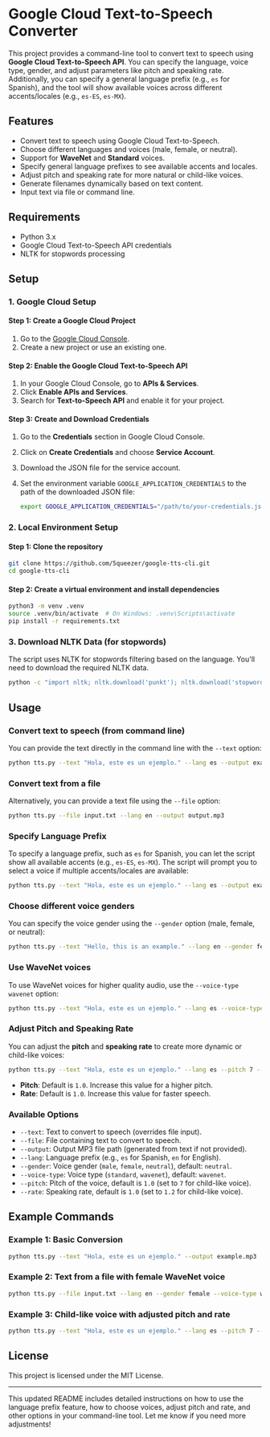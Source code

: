 # Google Cloud Text-to-Speech Converter

This project provides a command-line tool to convert text to speech using **Google Cloud Text-to-Speech API**. You can specify the language, voice type, gender, and adjust parameters like pitch and speaking rate. Additionally, you can specify a general language prefix (e.g., `es` for Spanish), and the tool will show available voices across different accents/locales (e.g., `es-ES`, `es-MX`).

## Features
- Convert text to speech using Google Cloud Text-to-Speech.
- Choose different languages and voices (male, female, or neutral).
- Support for **WaveNet** and **Standard** voices.
- Specify general language prefixes to see available accents and locales.
- Adjust pitch and speaking rate for more natural or child-like voices.
- Generate filenames dynamically based on text content.
- Input text via file or command line.

## Requirements

- Python 3.x
- Google Cloud Text-to-Speech API credentials
- NLTK for stopwords processing

## Setup

### 1. Google Cloud Setup

#### Step 1: Create a Google Cloud Project
1. Go to the [Google Cloud Console](https://console.cloud.google.com/).
2. Create a new project or use an existing one.

#### Step 2: Enable the Google Cloud Text-to-Speech API
1. In your Google Cloud Console, go to **APIs & Services**.
2. Click **Enable APIs and Services**.
3. Search for **Text-to-Speech API** and enable it for your project.

#### Step 3: Create and Download Credentials
1. Go to the **Credentials** section in Google Cloud Console.
2. Click on **Create Credentials** and choose **Service Account**.
3. Download the JSON file for the service account.
4. Set the environment variable `GOOGLE_APPLICATION_CREDENTIALS` to the path of the downloaded JSON file:

   ```bash
   export GOOGLE_APPLICATION_CREDENTIALS="/path/to/your-credentials.json"
   ```

### 2. Local Environment Setup

#### Step 1: Clone the repository
```bash
git clone https://github.com/5queezer/google-tts-cli.git
cd google-tts-cli
```

#### Step 2: Create a virtual environment and install dependencies
```bash
python3 -m venv .venv
source .venv/bin/activate  # On Windows: .venv\Scripts\activate
pip install -r requirements.txt
```

### 3. Download NLTK Data (for stopwords)
The script uses NLTK for stopwords filtering based on the language. You'll need to download the required NLTK data.

```bash
python -c "import nltk; nltk.download('punkt'); nltk.download('stopwords')"
```

## Usage

### Convert text to speech (from command line)
You can provide the text directly in the command line with the `--text` option:

```bash
python tts.py --text "Hola, este es un ejemplo." --lang es --output example.mp3
```

### Convert text from a file
Alternatively, you can provide a text file using the `--file` option:

```bash
python tts.py --file input.txt --lang en --output output.mp3
```

### Specify Language Prefix
To specify a language prefix, such as `es` for Spanish, you can let the script show all available accents (e.g., `es-ES`, `es-MX`). The script will prompt you to select a voice if multiple accents/locales are available:

```bash
python tts.py --text "Hola, este es un ejemplo." --lang es --output example.mp3
```

### Choose different voice genders
You can specify the voice gender using the `--gender` option (male, female, or neutral):

```bash
python tts.py --text "Hello, this is an example." --lang en --gender female --output example_female.mp3
```

### Use WaveNet voices
To use WaveNet voices for higher quality audio, use the `--voice-type wavenet` option:

```bash
python tts.py --text "Hola, este es un ejemplo." --lang es --voice-type wavenet --output example_wavenet.mp3
```

### Adjust Pitch and Speaking Rate
You can adjust the **pitch** and **speaking rate** to create more dynamic or child-like voices:

```bash
python tts.py --text "Hola, este es un ejemplo." --lang es --pitch 7 --rate 1.2 --output child_like_voice.mp3
```

- **Pitch**: Default is `1.0`. Increase this value for a higher pitch.
- **Rate**: Default is `1.0`. Increase this value for faster speech.

### Available Options
- `--text`: Text to convert to speech (overrides file input).
- `--file`: File containing text to convert to speech.
- `--output`: Output MP3 file path (generated from text if not provided).
- `--lang`: Language prefix (e.g., `es` for Spanish, `en` for English).
- `--gender`: Voice gender (`male`, `female`, `neutral`), default: `neutral`.
- `--voice-type`: Voice type (`standard`, `wavenet`), default: `wavenet`.
- `--pitch`: Pitch of the voice, default is `1.0` (set to `7` for child-like voice).
- `--rate`: Speaking rate, default is `1.0` (set to `1.2` for child-like voice).

## Example Commands

### Example 1: Basic Conversion
```bash
python tts.py --text "Hola, este es un ejemplo." --output example.mp3
```

### Example 2: Text from a file with female WaveNet voice
```bash
python tts.py --file input.txt --lang en --gender female --voice-type wavenet --output example_female_wavenet.mp3
```

### Example 3: Child-like voice with adjusted pitch and rate
```bash
python tts.py --text "Hola, este es un ejemplo." --lang es --pitch 7 --rate 1.2 --output child_like_voice.mp3
```

## License
This project is licensed under the MIT License.

---

This updated README includes detailed instructions on how to use the language prefix feature, how to choose voices, adjust pitch and rate, and other options in your command-line tool. Let me know if you need more adjustments!